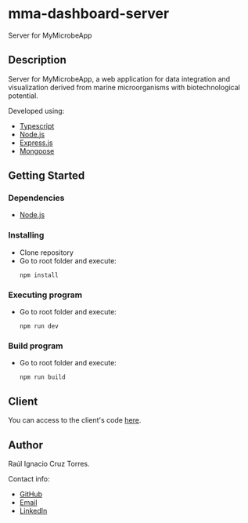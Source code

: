 # mma-dashboard-server

Server for MyMicrobeApp

## Description

Server for MyMicrobeApp, a web application for data integration and visualization derived from marine microorganisms with biotechnological potential.

Developed using:
- [Typescript](https://www.typescriptlang.org/)
- [Node.js](https://nodejs.org/)
- [Express.js](https://expressjs.com/)
- [Mongoose](https://mongoosejs.com/)

## Getting Started

### Dependencies

- [Node.js](https://nodejs.org/)

### Installing

- Clone repository
- Go to root folder and execute:
    ```
    npm install
    ```

### Executing program

- Go to root folder and execute:
    ```
    npm run dev
    ```

### Build program

- Go to root folder and execute:
    ```
    npm run build
    ```

## Client

You can access to the client's code [here](https://github.com/RaulCruzT/mma-dashboard-client).

## Author

Raúl Ignacio Cruz Torres.

Contact info:
- [GitHub](https://github.com/RaulCruzT)
- [Email](cruztorresraul@gmail.com)
- [LinkedIn](https://www.linkedin.com/in/raulcruztorres/)